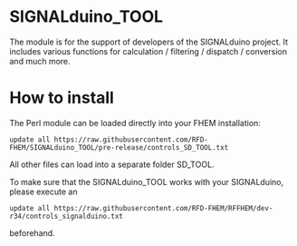 # SIGNALduino_TOOL

The module is for the support of developers of the SIGNALduino project. It includes various functions for calculation / filtering / dispatch / conversion and much more.

How to install
======
The Perl module can be loaded directly into your FHEM installation:

```update all https://raw.githubusercontent.com/RFD-FHEM/SIGNALduino_TOOL/pre-release/controls_SD_TOOL.txt```

All other files can load into a separate folder SD_TOOL.


To make sure that the SIGNALduino_TOOL works with your SIGNALduino, please execute an

```update all https://raw.githubusercontent.com/RFD-FHEM/RFFHEM/dev-r34/controls_signalduino.txt```

beforehand.
